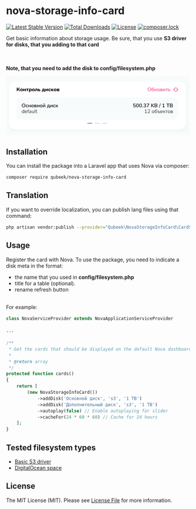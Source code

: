 # nova-storage-info-card

[![Latest Stable Version](https://poser.pugx.org/qubeek/nova-storage-info-card/v/stable)](https://packagist.org/packages/qubeek/nova-storage-info-card)
[![Total Downloads](https://poser.pugx.org/qubeek/nova-storage-info-card/downloads)](https://packagist.org/packages/qubeek/nova-storage-info-card)
[![License](https://poser.pugx.org/qubeek/nova-storage-info-card/license)](https://packagist.org/packages/qubeek/nova-storage-info-card)
[![composer.lock](https://poser.pugx.org/qubeek/nova-storage-info-card/composerlock)](https://packagist.org/packages/qubeek/nova-storage-info-card)

Get basic information about storage usage. Be sure, that you use **S3 driver for disks, that you adding to that card**

\
\
**Note, that you need to add the disk to config/filesystem.php**

![alt text](screenshots/storage-info-nova-card.png)

## Installation 

You can install the package into a Laravel app that uses Nova via composer:

```bash
composer require qubeek/nova-storage-info-card
```

## Translation

If you want to override localization, you can publish lang files using that command:

```bash
php artisan vendor:publish --provider="Qubeek\NovaStorageInfoCard\CardServiceProvider"
```

## Usage

Register the card with Nova. To use the package, you need to indicate a disk meta in the format: 

- the name that you used in **config/filesystem.php**
- title for a table (optional).
- rename refresh button

\
For example:
```php
class NovaServiceProvider extends NovaApplicationServiceProvider

...

/**
 * Get the cards that should be displayed on the default Nova dashboard.
 *
 * @return array
 */
protected function cards()
{
    return [
        (new NovaStorageInfoCard())
            ->addDisk('Основной диск', 's3', '1 TB')
            ->addDisk('Дополнительный диск', 's3', '1 TB')
            ->autoplay(false) // Enable autoplaying for slider
            ->cacheFor(24 * 60 * 60) // Cache for 24 hours
    ];
}
```

## Tested filesystem types

- [Basic S3 driver](https://laravel.com/docs/7.x/filesystem)
- [DigitalOcean space](https://www.digitalocean.com/products/spaces/)


## License

The MIT License (MIT). Please see [License File](LICENSE) for more information.

